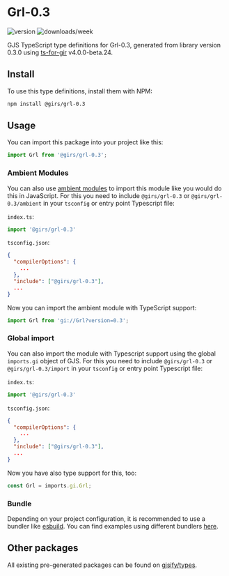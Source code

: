 
# Grl-0.3

![version](https://img.shields.io/npm/v/@girs/grl-0.3)
![downloads/week](https://img.shields.io/npm/dw/@girs/grl-0.3)


GJS TypeScript type definitions for Grl-0.3, generated from library version 0.3.0 using [ts-for-gir](https://github.com/gjsify/ts-for-gir) v4.0.0-beta.24.


## Install

To use this type definitions, install them with NPM:
```bash
npm install @girs/grl-0.3
```

## Usage

You can import this package into your project like this:
```ts
import Grl from '@girs/grl-0.3';
```

### Ambient Modules

You can also use [ambient modules](https://github.com/gjsify/ts-for-gir/tree/main/packages/cli#ambient-modules) to import this module like you would do this in JavaScript.
For this you need to include `@girs/grl-0.3` or `@girs/grl-0.3/ambient` in your `tsconfig` or entry point Typescript file:

`index.ts`:
```ts
import '@girs/grl-0.3'
```

`tsconfig.json`:
```json
{
  "compilerOptions": {
    ...
  },
  "include": ["@girs/grl-0.3"],
  ...
}
```

Now you can import the ambient module with TypeScript support: 

```ts
import Grl from 'gi://Grl?version=0.3';
```

### Global import

You can also import the module with Typescript support using the global `imports.gi` object of GJS.
For this you need to include `@girs/grl-0.3` or `@girs/grl-0.3/import` in your `tsconfig` or entry point Typescript file:

`index.ts`:
```ts
import '@girs/grl-0.3'
```

`tsconfig.json`:
```json
{
  "compilerOptions": {
    ...
  },
  "include": ["@girs/grl-0.3"],
  ...
}
```

Now you have also type support for this, too:

```ts
const Grl = imports.gi.Grl;
```

### Bundle

Depending on your project configuration, it is recommended to use a bundler like [esbuild](https://esbuild.github.io/). You can find examples using different bundlers [here](https://github.com/gjsify/ts-for-gir/tree/main/examples).

## Other packages

All existing pre-generated packages can be found on [gjsify/types](https://github.com/gjsify/types).

